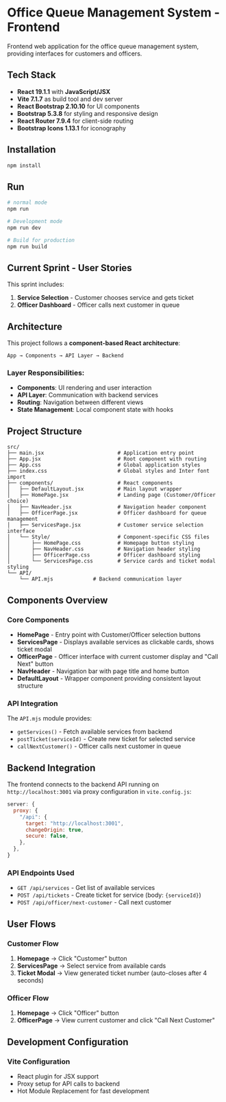 # Office Queue Management System - Frontend

Frontend web application for the office queue management system, providing interfaces for customers and officers.

## Tech Stack

- **React 19.1.1** with **JavaScript/JSX**
- **Vite 7.1.7** as build tool and dev server
- **React Bootstrap 2.10.10** for UI components
- **Bootstrap 5.3.8** for styling and responsive design
- **React Router 7.9.4** for client-side routing
- **Bootstrap Icons 1.13.1** for iconography

## Installation

```bash
npm install
```

## Run

```bash
# normal mode
npm run

# Development mode 
npm run dev

# Build for production
npm run build

```

## Current Sprint - User Stories

This sprint includes:
1. **Service Selection** - Customer chooses service and gets ticket
2. **Officer Dashboard** - Officer calls next customer in queue

## Architecture

This project follows a **component-based React architecture**:

```
App → Components → API Layer → Backend
```

### Layer Responsibilities:

- **Components**: UI rendering and user interaction
- **API Layer**: Communication with backend services
- **Routing**: Navigation between different views
- **State Management**: Local component state with hooks

## Project Structure

```
src/
├── main.jsx                        # Application entry point
├── App.jsx                         # Root component with routing
├── App.css                         # Global application styles
├── index.css                       # Global styles and Inter font import
├── components/                     # React components
│   ├── DefaultLayout.jsx           # Main layout wrapper
│   ├── HomePage.jsx                # Landing page (Customer/Officer choice)
│   ├── NavHeader.jsx               # Navigation header component  
│   ├── OfficerPage.jsx             # Officer dashboard for queue management
│   ├── ServicesPage.jsx            # Customer service selection interface
│   └── Style/                      # Component-specific CSS files
│       ├── HomePage.css            # Homepage button styling
│       ├── NavHeader.css           # Navigation header styling
│       ├── OfficerPage.css         # Officer dashboard styling
│       └── ServicesPage.css        # Service cards and ticket modal styling
└── API/
    └── API.mjs             # Backend communication layer
```

## Components Overview

### Core Components

- **HomePage** - Entry point with Customer/Officer selection buttons
- **ServicesPage** - Displays available services as clickable cards, shows ticket modal
- **OfficerPage** - Officer interface with current customer display and "Call Next" button
- **NavHeader** - Navigation bar with page title and home button
- **DefaultLayout** - Wrapper component providing consistent layout structure

### API Integration

The `API.mjs` module provides:
- `getServices()` - Fetch available services from backend
- `postTicket(serviceId)` - Create new ticket for selected service  
- `callNextCustomer()` - Officer calls next customer in queue

## Backend Integration

The frontend connects to the backend API running on `http://localhost:3001` via proxy configuration in `vite.config.js`:

```javascript
server: {
  proxy: {
    "/api": {
      target: "http://localhost:3001",
      changeOrigin: true,
      secure: false,
    },
  },
}
```

### API Endpoints Used

- `GET /api/services` - Get list of available services
- `POST /api/tickets` - Create ticket for service (body: `{serviceId}`)
- `POST /api/officer/next-customer` - Call next customer

## User Flows

### Customer Flow
1. **Homepage** → Click "Customer" button
2. **ServicesPage** → Select service from available cards
3. **Ticket Modal** → View generated ticket number (auto-closes after 4 seconds)

### Officer Flow  
1. **Homepage** → Click "Officer" button
2. **OfficerPage** → View current customer and click "Call Next Customer"


## Development Configuration

### Vite Configuration
- React plugin for JSX support
- Proxy setup for API calls to backend
- Hot Module Replacement for fast development

